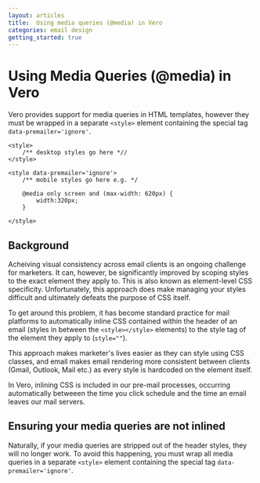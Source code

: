 ```yaml
---
layout: articles
title:  Using media queries (@media) in Vero
categories: email design
getting_started: true
---
```


# Using Media Queries (@media) in Vero

Vero provides support for media queries in HTML templates, however they must be wrapped in a separate `<style>` element containing the special tag `data-premailer='ignore'`.

    
    <style>
        /** desktop styles go here *//
    </style>

    <style data-premailer='ignore'>      
        /** mobile styles go here e.g. */
        
        @media only screen and (max-width: 620px) {
            width:320px;
        }
        
    </style>
    

## Background

Acheiving visual consistency across email clients is an ongoing challenge for marketers. It can, however, be significantly improved by scoping styles to the exact element they apply to. This is also known as element-level CSS specificity. Unfortunately, this approach does make managing your styles difficult and ultimately defeats the purpose of CSS itself. 

To get around this problem, it has become standard practice for mail platforms to automatically inline CSS contained within the header of an email (styles in between the `<style></style>` elements) to the style tag of the element they apply to (`style=""`).

This approach makes marketer's lives easier as they can style using CSS classes, and email makes email rendering more consistent between clients (Gmail, Outlook, Mail etc.) as every style is hardcoded on the element itself.

In Vero, inlining CSS is included in our pre-mail processes, occurring automatically betweeen the time you click schedule and the time an email leaves our mail servers.

## Ensuring your media queries are not inlined

Naturally, if your media queries are stripped out of the header styles, they will no longer work. To avoid this happening, you must wrap all media queries in a separate `<style>` element containing the special tag `data-premailer='ignore'`.
